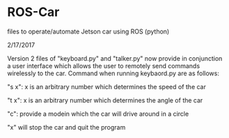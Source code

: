 # ROS-Car
files to operate/automate Jetson car using ROS (python) 

2/17/2017

Version 2 files of "keyboard.py" and "talker.py" now provide in conjunction a user interface which allows the user to remotely send commands wirelessly to the car. Command when running keybaord.py are as follows:

"s x": x is an arbitrary number which determines the speed of the car

"t x": x is an arbitrary number which determines the angle of the car

"c": provide a modein which the car will drive around in a circle 

"x" will stop the car and quit the program
